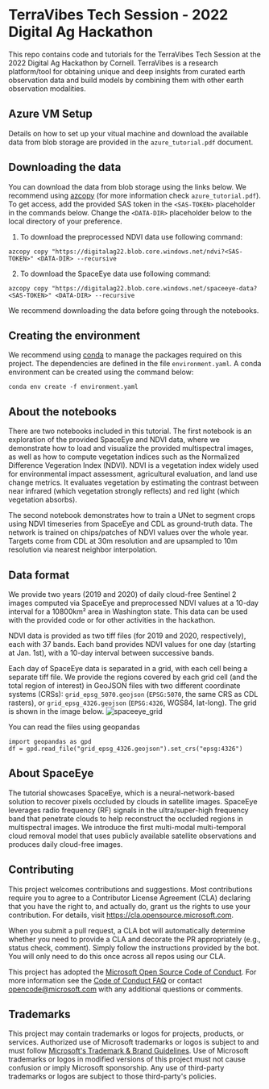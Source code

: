 # TerraVibes Tech Session - 2022 Digital Ag Hackathon 

This repo contains code and tutorials for the TerraVibes Tech Session at the 2022 Digital Ag Hackathon by Cornell. TerraVibes is a research platform/tool for obtaining unique and deep insights from curated earth observation data and build models by combining them with other earth observation modalities.

## Azure VM Setup
Details on how to set up your vitual machine and download the available data from blob storage are provided in the `azure_tutorial.pdf` document.

## Downloading the data
You can download the data from blob storage using the links below. We recommend using [azcopy](https://docs.microsoft.com/en-us/azure/storage/common/storage-ref-azcopy) (for more information check `azure_tutorial.pdf`). To get access, add the provided SAS token in the `<SAS-TOKEN>` placeholder in the commands below. Change the `<DATA-DIR>` placeholder below to the local directory of your preference.
1. To download the preprocessed NDVI data use following command:

```
azcopy copy "https://digitalag22.blob.core.windows.net/ndvi?<SAS-TOKEN>" <DATA-DIR> --recursive

```

2. To download the SpaceEye data use following command:

```
azcopy copy "https://digitalag22.blob.core.windows.net/spaceeye-data?<SAS-TOKEN>" <DATA-DIR> --recursive

```

We recommend downloading the data before going through the notebooks. 

## Creating the environment

We recommend using [conda](https://docs.conda.io/en/latest/) to manage the packages required on this project. The dependencies are defined in the file `environment.yaml`. A conda environment can be created using the command below:

```
conda env create -f environment.yaml
```

## About the notebooks

There are two notebooks included in this tutorial. The first notebook is an exploration of the provided SpaceEye and NDVI data, where we demonstrate how to load and visualize the provided multispectral images, as well as how to compute vegetation indices such as the Normalized Difference Vegeration Index (NDVI). NDVI is a vegetation index widely used for environmental impact assessment, agricultural evaluation, and land use change metrics. It evaluates vegetation by estimating the contrast between near infrared (which vegetation strongly reflects) and red light (which vegetation absorbs).

The second notebook demonstrates how to train a UNet to segment crops using NDVI timeseries from SpaceEye and CDL as ground-truth data. The network is trained on chips/patches of NDVI values over the whole year. Targets come from CDL at 30m resolution and are upsampled to 10m resolution via nearest neighbor interpolation. 

## Data format

We provide two years (2019 and 2020) of daily cloud-free Sentinel 2 images computed via SpaceEye and preprocessed NDVI values at a 10-day interval for a 10800km² area in Washington state. This data can be used with the provided code or for other activities in the hackathon.

NDVI data is provided as two tiff files (for 2019 and 2020, respectively), each with 37 bands. Each band provides NDVI values for one day (starting at Jan. 1st), with a 10-day interval between successive bands.

Each day of SpaceEye data is separated in a grid, with each cell being a separate tiff file. We provide the regions covered by each grid cell (and the total region of interest) in GeoJSON files with two different coordinate systems (CRSs): `grid_epsg_5070.geojson` (`EPSG:5070`, the same CRS as CDL rasters), or `grid_epsg_4326.geojson` (`EPSG:4326`, WGS84, lat-long). The grid is shown in the image below.
![spaceeye_grid](https://user-images.githubusercontent.com/4806997/157137974-d306ace0-83d1-4f61-a719-782a42ad2979.png)

You can read the files using geopandas
```
import geopandas as gpd
df = gpd.read_file("grid_epsg_4326.geojson").set_crs("epsg:4326")
```

## About SpaceEye
The tutorial showcases SpaceEye, which is a neural-network-based solution to recover pixels occluded by clouds in satellite images. SpaceEye leverages radio frequency (RF) signals in the ultra/super-high frequency band that penetrate clouds to help reconstruct the occluded regions in multispectral images. We introduce the first multi-modal multi-temporal cloud removal model that uses publicly available satellite observations and produces daily cloud-free images.
## Contributing

This project welcomes contributions and suggestions.  Most contributions require you to agree to a
Contributor License Agreement (CLA) declaring that you have the right to, and actually do, grant us
the rights to use your contribution. For details, visit https://cla.opensource.microsoft.com.

When you submit a pull request, a CLA bot will automatically determine whether you need to provide
a CLA and decorate the PR appropriately (e.g., status check, comment). Simply follow the instructions
provided by the bot. You will only need to do this once across all repos using our CLA.

This project has adopted the [Microsoft Open Source Code of Conduct](https://opensource.microsoft.com/codeofconduct/).
For more information see the [Code of Conduct FAQ](https://opensource.microsoft.com/codeofconduct/faq/) or
contact [opencode@microsoft.com](mailto:opencode@microsoft.com) with any additional questions or comments.

## Trademarks

This project may contain trademarks or logos for projects, products, or services. Authorized use of Microsoft 
trademarks or logos is subject to and must follow 
[Microsoft's Trademark & Brand Guidelines](https://www.microsoft.com/en-us/legal/intellectualproperty/trademarks/usage/general).
Use of Microsoft trademarks or logos in modified versions of this project must not cause confusion or imply Microsoft sponsorship.
Any use of third-party trademarks or logos are subject to those third-party's policies.
